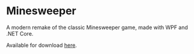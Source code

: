 # Minesweeper
A modern remake of the classic Minesweeper game, made with WPF and .NET Core.

Available for download [here](https://upperbit.itch.io/minesweeper).